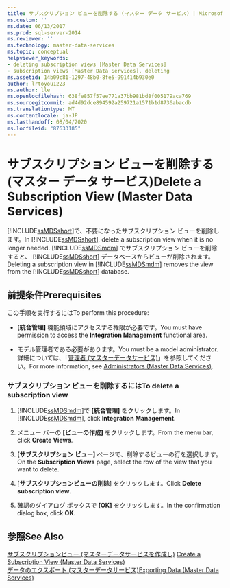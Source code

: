 ```yaml
---
title: サブスクリプション ビューを削除する (マスター データ サービス) | Microsoft Docs
ms.custom: ''
ms.date: 06/13/2017
ms.prod: sql-server-2014
ms.reviewer: ''
ms.technology: master-data-services
ms.topic: conceptual
helpviewer_keywords:
- deleting subscription views [Master Data Services]
- subscription views [Master Data Services], deleting
ms.assetid: 14b09c81-1297-48b0-8fe5-991414b930e0
author: lrtoyou1223
ms.author: lle
ms.openlocfilehash: 638fe857f57ee771a37bb981bd8f005179aca769
ms.sourcegitcommit: ad4d92dce894592a259721a1571b1d8736abacdb
ms.translationtype: MT
ms.contentlocale: ja-JP
ms.lasthandoff: 08/04/2020
ms.locfileid: "87633185"
---
```

# <a name="delete-a-subscription-view-master-data-services"></a><span data-ttu-id="ee652-102">サブスクリプション ビューを削除する (マスター データ サービス)</span><span class="sxs-lookup"><span data-stu-id="ee652-102">Delete a Subscription View (Master Data Services)</span></span>
  <span data-ttu-id="ee652-103">[!INCLUDE[ssMDSshort](../includes/ssmdsshort-md.md)]で、不要になったサブスクリプション ビューを削除します。</span><span class="sxs-lookup"><span data-stu-id="ee652-103">In [!INCLUDE[ssMDSshort](../includes/ssmdsshort-md.md)], delete a subscription view when it is no longer needed.</span></span> <span data-ttu-id="ee652-104">[!INCLUDE[ssMDSmdm](../includes/ssmdsmdm-md.md)] でサブスクリプション ビューを削除すると、 [!INCLUDE[ssMDSshort](../includes/ssmdsshort-md.md)] データベースからビューが削除されます。</span><span class="sxs-lookup"><span data-stu-id="ee652-104">Deleting a subscription view in [!INCLUDE[ssMDSmdm](../includes/ssmdsmdm-md.md)] removes the view from the [!INCLUDE[ssMDSshort](../includes/ssmdsshort-md.md)] database.</span></span>  
  
## <a name="prerequisites"></a><span data-ttu-id="ee652-105">前提条件</span><span class="sxs-lookup"><span data-stu-id="ee652-105">Prerequisites</span></span>  
 <span data-ttu-id="ee652-106">この手順を実行するには</span><span class="sxs-lookup"><span data-stu-id="ee652-106">To perform this procedure:</span></span>  
  
-   <span data-ttu-id="ee652-107">**[統合管理]** 機能領域にアクセスする権限が必要です。</span><span class="sxs-lookup"><span data-stu-id="ee652-107">You must have permission to access the **Integration Management** functional area.</span></span>  
  
-   <span data-ttu-id="ee652-108">モデル管理者である必要があります。</span><span class="sxs-lookup"><span data-stu-id="ee652-108">You must be a model administrator.</span></span> <span data-ttu-id="ee652-109">詳細については、「[管理者 &#40;マスターデータサービス&#41;](administrators-master-data-services.md)」を参照してください。</span><span class="sxs-lookup"><span data-stu-id="ee652-109">For more information, see [Administrators &#40;Master Data Services&#41;](administrators-master-data-services.md).</span></span>  
  
### <a name="to-delete-a-subscription-view"></a><span data-ttu-id="ee652-110">サブスクリプション ビューを削除するには</span><span class="sxs-lookup"><span data-stu-id="ee652-110">To delete a subscription view</span></span>  
  
1.  <span data-ttu-id="ee652-111">[!INCLUDE[ssMDSmdm](../includes/ssmdsmdm-md.md)]で **[統合管理]** をクリックします。</span><span class="sxs-lookup"><span data-stu-id="ee652-111">In [!INCLUDE[ssMDSmdm](../includes/ssmdsmdm-md.md)], click **Integration Management**.</span></span>  
  
2.  <span data-ttu-id="ee652-112">メニュー バーの **[ビューの作成]** をクリックします。</span><span class="sxs-lookup"><span data-stu-id="ee652-112">From the menu bar, click **Create Views**.</span></span>  
  
3.  <span data-ttu-id="ee652-113">**[サブスクリプション ビュー]** ページで、削除するビューの行を選択します。</span><span class="sxs-lookup"><span data-stu-id="ee652-113">On the **Subscription Views** page, select the row of the view that you want to delete.</span></span>  
  
4.  <span data-ttu-id="ee652-114">[**サブスクリプションビューの削除**] をクリックします。</span><span class="sxs-lookup"><span data-stu-id="ee652-114">Click **Delete subscription view**.</span></span>  
  
5.  <span data-ttu-id="ee652-115">確認のダイアログ ボックスで **[OK]** をクリックします。</span><span class="sxs-lookup"><span data-stu-id="ee652-115">In the confirmation dialog box, click **OK**.</span></span>  
  
## <a name="see-also"></a><span data-ttu-id="ee652-116">参照</span><span class="sxs-lookup"><span data-stu-id="ee652-116">See Also</span></span>  
 <span data-ttu-id="ee652-117">[サブスクリプションビュー &#40;マスターデータサービスを作成し&#41;](create-a-subscription-view-to-export-data-master-data-services.md) </span><span class="sxs-lookup"><span data-stu-id="ee652-117">[Create a Subscription View &#40;Master Data Services&#41;](create-a-subscription-view-to-export-data-master-data-services.md) </span></span>  
 [<span data-ttu-id="ee652-118">データのエクスポート &#40;マスターデータサービス&#41;</span><span class="sxs-lookup"><span data-stu-id="ee652-118">Exporting Data &#40;Master Data Services&#41;</span></span>](overview-exporting-data-master-data-services.md)  
  
  
